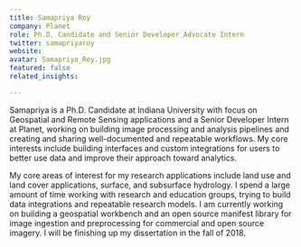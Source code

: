 ```yaml
---
title: Samapriya Roy
company: Planet
role: Ph.D. Candidate and Senior Developer Advocate Intern
twitter: samapriyaroy
website: 
avatar: Samapriya_Roy.jpg
featured: false
related_insights:

---
```

Samapriya is a Ph.D. Candidate at Indiana University with focus on Geospatial and Remote Sensing applications and a Senior Developer Intern at Planet, working on building image processing and analysis pipelines and creating and sharing well-documented and repeatable workflows. My core interests include building interfaces and custom integrations for users to better use data and improve their approach toward analytics.

My core areas of interest for my research applications include land use and land cover applications, surface, and subsurface hydrology. I spend a large amount of time working with research and education groups, trying to build data integrations and repeatable research models. I am currently working on building a geospatial workbench and an open source manifest library for image ingestion and preprocessing for commercial and open source imagery. I will be finishing up my dissertation in the fall of 2018. 
